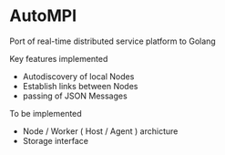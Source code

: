 # AutoMPI
Port of real-time distributed service platform to Golang


Key features implemented
* Autodiscovery of local Nodes
* Establish links between Nodes
* passing of JSON Messages 


To be implemented
* Node / Worker ( Host / Agent ) archicture 
* Storage interface 
